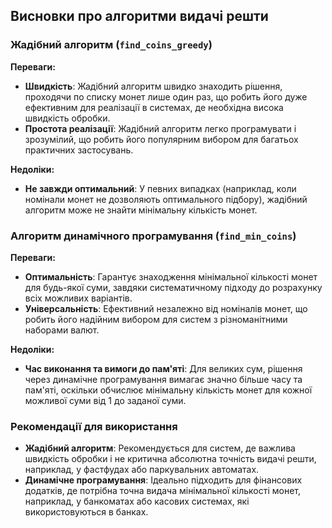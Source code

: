 ## Висновки про алгоритми видачі решти

### Жадібний алгоритм (`find_coins_greedy`)
**Переваги:**
- **Швидкість**: Жадібний алгоритм швидко знаходить рішення, проходячи по списку монет лише один раз, що робить його дуже ефективним для реалізації в системах, де необхідна висока швидкість обробки.
- **Простота реалізації**: Жадібний алгоритм легко програмувати і зрозумілий, що робить його популярним вибором для багатьох практичних застосувань.

**Недоліки:**
- **Не завжди оптимальний**: У певних випадках (наприклад, коли номінали монет не дозволяють оптимального підбору), жадібний алгоритм може не знайти мінімальну кількість монет.

### Алгоритм динамічного програмування (`find_min_coins`)
**Переваги:**
- **Оптимальність**: Гарантує знаходження мінімальної кількості монет для будь-якої суми, завдяки систематичному підходу до розрахунку всіх можливих варіантів.
- **Універсальність**: Ефективний незалежно від номіналів монет, що робить його надійним вибором для систем з різноманітними наборами валют.

**Недоліки:**
- **Час виконання та вимоги до пам'яті**: Для великих сум, рішення через динамічне програмування вимагає значно більше часу та пам'яті, оскільки обчислює мінімальну кількість монет для кожної можливої суми від 1 до заданої суми.

### Рекомендації для використання
- **Жадібний алгоритм**: Рекомендується для систем, де важлива швидкість обробки і не критична абсолютна точність видачі решти, наприклад, у фастфудах або паркувальних автоматах.
- **Динамічне програмування**: Ідеально підходить для фінансових додатків, де потрібна точна видача мінімальної кількості монет, наприклад, у банкоматах або касових системах, які використовуються в банках.
